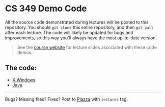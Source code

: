# CS 349 Demo Code

All the source code demonstrated during lectures will be posted to this repository. You should `git clone` this entire repository, and then `git pull` after each lecture. The code will likely be updated for bugs and improvements, so this way you'll always have the most up-to-date version.

> See the [course website](https://www.student.cs.uwaterloo.ca/~cs349/w18/) for lecture slides associated with these code demos.

## The code:

* [X Windows](x/)
* [Java](java/)

---

Bugs? Missing files? Fixes? Post to [Piazza](https://piazza.com/class/jacxe4wnjm36ly) with `lectures` tag.